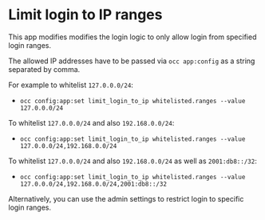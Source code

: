 # Limit login to IP ranges

This app modifies modifies the login logic to only allow login from specified login
ranges.

The allowed IP addresses have to be passed via `occ app:config` as a string 
separated by comma.

For example to whitelist `127.0.0.0/24`: 

- `occ config:app:set limit_login_to_ip whitelisted.ranges --value 127.0.0.0/24`

To whitelist `127.0.0.0/24` and also `192.168.0.0/24`: 

- `occ config:app:set limit_login_to_ip whitelisted.ranges --value 127.0.0.0/24,192.168.0.0/24`

To whitelist `127.0.0.0/24` and also `192.168.0.0/24` as well as `2001:db8::/32`: 

- `occ config:app:set limit_login_to_ip whitelisted.ranges --value 127.0.0.0/24,192.168.0.0/24,2001:db8::/32`

Alternatively, you can use the admin settings to restrict login to specific login
ranges.
